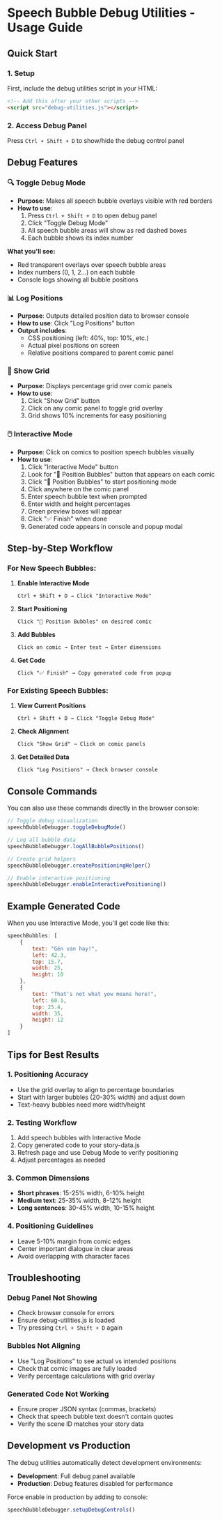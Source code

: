 # Speech Bubble Debug Utilities - Usage Guide

## Quick Start

### 1. Setup
First, include the debug utilities script in your HTML:
```html
<!-- Add this after your other scripts -->
<script src="debug-utilities.js"></script>
```

### 2. Access Debug Panel
Press `Ctrl + Shift + D` to show/hide the debug control panel

## Debug Features

### 🔍 **Toggle Debug Mode**
- **Purpose**: Makes all speech bubble overlays visible with red borders
- **How to use**: 
  1. Press `Ctrl + Shift + D` to open debug panel
  2. Click "Toggle Debug Mode"
  3. All speech bubble areas will show as red dashed boxes
  4. Each bubble shows its index number

**What you'll see:**
- Red transparent overlays over speech bubble areas
- Index numbers (0, 1, 2...) on each bubble
- Console logs showing all bubble positions

### 📊 **Log Positions**
- **Purpose**: Outputs detailed position data to browser console
- **How to use**: Click "Log Positions" button
- **Output includes**:
  - CSS positioning (left: 40%, top: 10%, etc.)
  - Actual pixel positions on screen
  - Relative positions compared to parent comic panel

### 📐 **Show Grid**
- **Purpose**: Displays percentage grid over comic panels
- **How to use**: 
  1. Click "Show Grid" button
  2. Click on any comic panel to toggle grid overlay
  3. Grid shows 10% increments for easy positioning

### 🖱️ **Interactive Mode**
- **Purpose**: Click on comics to position speech bubbles visually
- **How to use**:
  1. Click "Interactive Mode" button
  2. Look for "📍 Position Bubbles" button that appears on each comic
  3. Click "📍 Position Bubbles" to start positioning mode
  4. Click anywhere on the comic panel
  5. Enter speech bubble text when prompted
  6. Enter width and height percentages
  7. Green preview boxes will appear
  8. Click "✅ Finish" when done
  9. Generated code appears in console and popup modal

## Step-by-Step Workflow

### For New Speech Bubbles:

1. **Enable Interactive Mode**
   ```
   Ctrl + Shift + D → Click "Interactive Mode"
   ```

2. **Start Positioning**
   ```
   Click "📍 Position Bubbles" on desired comic
   ```

3. **Add Bubbles**
   ```
   Click on comic → Enter text → Enter dimensions
   ```

4. **Get Code**
   ```
   Click "✅ Finish" → Copy generated code from popup
   ```

### For Existing Speech Bubbles:

1. **View Current Positions**
   ```
   Ctrl + Shift + D → Click "Toggle Debug Mode"
   ```

2. **Check Alignment**
   ```
   Click "Show Grid" → Click on comic panels
   ```

3. **Get Detailed Data**
   ```
   Click "Log Positions" → Check browser console
   ```

## Console Commands

You can also use these commands directly in the browser console:

```javascript
// Toggle debug visualization
speechBubbleDebugger.toggleDebugMode()

// Log all bubble data
speechBubbleDebugger.logAllBubblePositions()

// Create grid helpers
speechBubbleDebugger.createPositioningHelper()

// Enable interactive positioning
speechBubbleDebugger.enableInteractivePositioning()
```

## Example Generated Code

When you use Interactive Mode, you'll get code like this:

```javascript
speechBubbles: [
    {
        text: "Gēn van hay!",
        left: 42.3,
        top: 15.7,
        width: 25,
        height: 10
    },
    {
        text: "That's not what yow means here!",
        left: 60.1,
        top: 25.4,
        width: 35,
        height: 12
    }
]
```

## Tips for Best Results

### 1. **Positioning Accuracy**
- Use the grid overlay to align to percentage boundaries
- Start with larger bubbles (20-30% width) and adjust down
- Text-heavy bubbles need more width/height

### 2. **Testing Workflow**
1. Add speech bubbles with Interactive Mode
2. Copy generated code to your story-data.js
3. Refresh page and use Debug Mode to verify positioning
4. Adjust percentages as needed

### 3. **Common Dimensions**
- **Short phrases**: 15-25% width, 6-10% height
- **Medium text**: 25-35% width, 8-12% height  
- **Long sentences**: 30-45% width, 10-15% height

### 4. **Positioning Guidelines**
- Leave 5-10% margin from comic edges
- Center important dialogue in clear areas
- Avoid overlapping with character faces

## Troubleshooting

### Debug Panel Not Showing
- Check browser console for errors
- Ensure debug-utilities.js is loaded
- Try pressing `Ctrl + Shift + D` again

### Bubbles Not Aligning
- Use "Log Positions" to see actual vs intended positions
- Check that comic images are fully loaded
- Verify percentage calculations with grid overlay

### Generated Code Not Working
- Ensure proper JSON syntax (commas, brackets)
- Check that speech bubble text doesn't contain quotes
- Verify the scene ID matches your story data

## Development vs Production

The debug utilities automatically detect development environments:
- **Development**: Full debug panel available
- **Production**: Debug features disabled for performance

Force enable in production by adding to console:
```javascript
speechBubbleDebugger.setupDebugControls()
```
